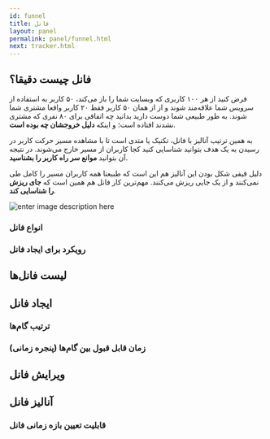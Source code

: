 ```yaml
---
id: funnel
title: فانل
layout: panel
permalink: panel/funnel.html
next: tracker.html
---
```


## فانل چیست دقیقا؟

 فرض کنید از هر ۱۰۰ کاربری که وبسایت شما را باز می‌کند، ۵۰ کاربر به استفاده از سرویس شما علاقه‌مند شوند و از از همان ۵۰ کاربر فقط ۲۰ کاربر واقعا مشتری شما ‌شوند. به طور طبیعی شما دوست دارید بدانید چه اتفاقی برای ۸۰ نفری که مشتری نشدند افتاده است؛ و اینکه **دلیل خروجشان چه بوده ‌است**. 

به همین ترتیب آنالیز با فانل، تکنیک یا متدی است تا با مشاهده مسیر حرکت کاربر در رسیدن به یک هدف بتوانید شناسایی کنید کجا کاربران از مسیر خارج می‌شوند. در نتیجه آن بتوانید **موانع سر راه کاربر را بشناسید**.

 دلیل قیفی شکل بودن این آنالیز هم این است که طبیعتا همه کاربران مسیر را کامل طی نمی‌کنند و از یک جایی ریزش می‌کنند. مهم‌ترین کار فانل هم همین است که **جای ریزش را شناسایی کند**. 


![enter image description here](http://uupload.ir/files/8cnu_funnel.png)


### انواع فانل

### رویکرد برای ایجاد فانل

## لیست فانل‌ها

## ایجاد فانل

### ترتیب گام‌ها

### زمان قابل قبول بین گام‌ها (پنجره زمانی)

## ویرایش فانل

## آنالیز فانل

### قابلیت تعیین بازه زمانی فانل
